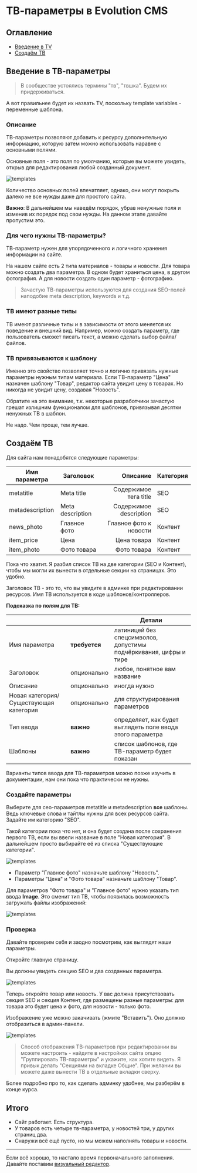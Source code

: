 # ТВ-параметры в Evolution CMS

## Оглавление

- [Введение в TV](#part1)
- [Создаём ТВ](#part2)

## Введение в ТВ-параметры <a name="part1"></a>

> В сообществе устоялись термины "тв", "твшка". Будем их придерживаться.

А вот правильнее будет их назвать TV, поскольку template variables - переменные шаблона.

### Описание

ТВ-параметры позволяют добавить к ресурсу дополнительную информацию, которую затем можно использовать наравне с основными полями.

Основные поля - это  поля по умолчанию, которые вы можете увидеть, открыв для редактирования любой созданный документ.

![templates](assets/images/s24.png)

Количество основных полей впечатляет, однако, они могут покрыть далеко не все нужды даже для простого сайта. 

**Важно**: В дальнейшем мы наведём порядок, убрав ненужные поля и  изменив их порядок под свои нужды. На данном этапе давайте пропустим это.

### Для чего нужны TВ-параметры?

TВ-параметр нужен для упорядоченного и логичного хранения информации на сайте.

На нашем сайте есть 2 типа материалов - товары и новости. Для товара можно создать два параметра. В одном будет храниться цена, в другом фотография. А для новости создать один параметр - фотографию.

> Зачастую TВ-параметры используются для создания SEO-полей наподобие meta description, keywords и т.д.

### ТВ имеют разные типы

ТВ имеют различные типы и в зависимости от этого меняется их поведение и внешний вид.
Например, можно создать параметр, где пользователь сможет писать текст, а можно сделать выбор файла/файлов.

### ТВ привязываются к шаблону

Именно это свойство позволяет точно и логично привязать нужные параметры нужным типам материала. Если ТВ-параметр "Цена" назначен шаблону "Товар", редактор сайта увидит цену в товарах. Но никогда не увидит цену, создавая "Новость".

Обратите на это внимание, т.к. некоторые разработчики зачастую грешат излишним функционалом для шаблонов, привязывая десятки ненужных ТВ в шаблон. 

Не надо. Чем проще, тем лучше.

## Создаём ТВ <a name="part2"></a>

Для сайта нам понадобятся следующие параметры:

| Имя параметра             | Заголовок			|               Описание | Категория |
| --------------- | --------------------| ---------------------: | --------- |
| metatitle       | Meta title			| Содержимое тега title		| SEO       |
| metadescription | Meta description	| Содержимое description	| SEO       |
| news_photo      | Главное фото		| Главное фото к новости	| Контент   |
| item_price      | Цена				| Цена товара				| Контент	|
| item_photo      | Фото товара         | Фото товара				| Контент   |

Пока что хватит. Я разбил список ТВ на две категории (SEO и Контент), чтобы мы могли их вынести в отдельные секции на страницах. Это удобно.

Заголовок ТВ - это то, что вы увидите в админке при редактировании ресурсов. Имя ТВ используется в коде шаблонов/контроллеров.

**Подсказка по полям для ТВ:**

|                                    |             |       Детали       |
| -------------------------------------- | ----------- | ------------------ |
| Имя параметра                          | **требуется**   | латиницей без спецсимволов, допустимы подчёркивания, цифры и тире |
| Заголовок                              | опционально | любое, понятное вам название |
| Описание                               | опционально | иногда нужно          |
| Новая категория/Существующая категория | опционально | для структурирования параметров  |
| Тип ввода                              | **важно**       | определяет, как будет выглядеть поле ввода этого параметра |
| Шаблоны                                | **важно**       | список шаблонов, где ТВ-параметр будет показан |

Варианты типов ввода для ТВ-параметров можно позже изучить в документации, нам они пока что практически не нужны.

### Создайте параметры

Выберите для сео-параметров metatitle и metadescription **все** шаблоны. Ведь ключевые слова и тайтлы нужны для всех ресурсов сайта. Задайте им категорию "SEO".

Такой категории пока что нет, и она будет создана после сохранения первого ТВ, если вы ввели название в поле "Новая категория". В дальнейшем просто выбирайте её из списка "Существующие категории".

![templates](assets/images/s25.png)


* Параметр "Главное фото" назначьте шаблону "Новость".
* Параметры "Цена" и "Фото товара" назначьте шаблону "Товар".

Для  параметров "Фото товара" и "Главное фото"  нужно указать тип ввода **Image**. Это сменит тип ТВ, чтобы появилась возможность загружать файлы изображений:

![templates](assets/images/s26.png)



### Проверка

Давайте проверим себя и заодно посмотрим, как выглядят наши параметры.

Откройте главную страницу.

Вы должны увидеть секцию SEO и два созданных параметра.

![templates](assets/images/s27-1.png)

Теперь откройте товар или новость. У вас должна присутствовать секция SEO и секция Контент, где размещены разные параметры: для товара это будет цена и фото, для новости - только фото.

Изображение уже можно закачивать (жмите "Вставить"). Оно должно отобразиться в админ-панели.

![templates](assets/images/s28-1.png)

> Способ отображения ТВ-параметров при редактировании вы можете настроить - найдите в настройках сайта опцию "Группировать ТВ-параметры" и укажите, как хотите видеть. Я привык делать "Секциями на вкладке Общие".
> При желании вы можете даже вынести ТВ в отдельные вкладки сверху.

Более подробно про то, как сделать админку удобнее, мы разберём в конце курса.

## Итого

- Сайт работает. Есть структура.
- У товаров есть четыре тв-параметра, у новостей три, у других страниц два.
- Снаружи всё ещё пусто, но мы можем наполнять товары и новости.

---

Если всё хорошо, то настало время первоначального заполнения. Давайте поставим [визуальный редактор](/006_%D0%92%D0%B8%D0%B7%D1%83%D0%B0%D0%BB%D1%8C%D0%BD%D1%8B%D0%B9%20%D1%80%D0%B5%D0%B4%D0%B0%D0%BA%D1%82%D0%BE%D1%80.md).
